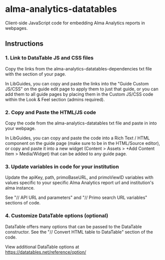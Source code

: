 # alma-analytics-datatables
Client-side JavaScript code for embedding Alma Analytics reports in webpages.

## Instructions

### 1. Link to DataTable JS and CSS files
Copy the links from the alma-analytics-datatables-dependencies txt file with the <head> section of your page.

In LibGuides, you can copy and paste the links into the "Guide Custom JS/CSS" on the guide edit page to apply them to just that guide, or you can add them to all guide pages by placing them in the Custom JS/CSS code within the Look & Feel section (admins required).

### 2. Copy and Paste the HTML/JS code
Copy the code from the alma-analytics-datatables txt file and paste in into your webpage.

In LibGuides, you can copy and paste the code into a Rich Text / HTML component on the guide page (make sure to be in the HTML/Source editor), or copy and paste it into a new widget (Content > Assets > +Add Content Item > Media/Widget) that can be added to any guide page.

### 3. Update variables in code for your institution
Update the apiKey, path, primoBaseURL, and primoViewID variables with values specific to your specific Alma Analytics report url and institution's alma instance.

See "// API URL and parameters" and "// Primo search URL variables" sections of code.

### 4. Customize DataTable options (optional)
DataTable offers many options that can be passed to the DataTable constructor. See the "// Convert HTML table to DataTable" section of the code.

View additional DataTable options at https://datatables.net/reference/option/
